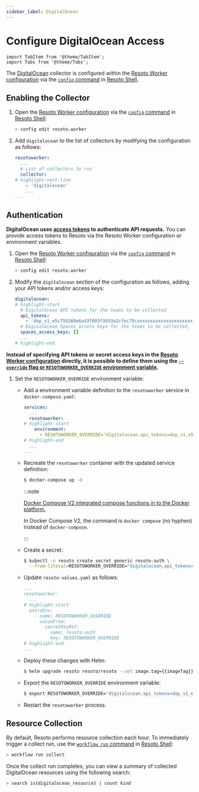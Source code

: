 ```yaml
---
sidebar_label: DigitalOcean
---
```


# Configure DigitalOcean Access

```mdx-code-block
import TabItem from '@theme/TabItem';
import Tabs from '@theme/Tabs';
```

The [DigitalOcean](../../reference/data-models/digitalocean/index.md) collector is configured within the [Resoto Worker configuration](../../reference/configuration/index.md) via the [`config` command](../../reference/cli/setup-commands/configs/index.md) in [Resoto Shell](../../concepts/components/shell.md).

## Enabling the Collector

1. Open the [Resoto Worker configuration](../../reference/configuration/index.md) via the [`config` command](../../reference/cli/setup-commands/configs) in [Resoto Shell](../../concepts/components/shell):

   ```bash
   > config edit resoto.worker
   ```

2. Add `digitalocean` to the list of collectors by modifying the configuration as follows:

   ```yaml
   resotoworker:
     ...
     # List of collectors to run
     collector:
   # highlight-next-line
       - 'digitalocean'
       ...
   ...
   ```

## Authentication

**DigitalOcean uses [access tokens](https://cloud.digitalocean.com/account/api/tokens) to authenticate API requests.** You can provide access tokens to Resoto via the Resoto Worker configuration or environment variables.

<Tabs groupId="auth-method">
<TabItem value="configuration" label="Resoto Worker Configuration">

1. Open the [Resoto Worker configuration](../../reference/configuration/index.md) via the [`config` command](../../reference/cli/setup-commands/configs) in [Resoto Shell](../../concepts/components/shell):

   ```bash
   > config edit resoto.worker
   ```

2. Modify the `digitalocean` section of the configuration as follows, adding your API tokens and/or access keys:

   ```yaml
   digitalocean:
   # highlight-start
     # DigitalOcean API tokens for the teams to be collected
     api_tokens:
       - 'dop_v1_e5c759260e6a43f003f3b53e2cfec79cxxxxxxxxxxxxxxxxxxxxxxxxxxxxxxxx'
     # DigitalOcean Spaces access keys for the teams to be collected, separated by colons
     spaces_access_keys: []
     ...
   # highlight-end
   ```

</TabItem>
<TabItem value="environment" label="Environment Variables">

**Instead of specifying API tokens or secret access keys in the [Resoto Worker configuration](../../reference/configuration/index.md) directly, it is possible to define them using the [`--override` flag or `RESOTOWORKER_OVERRIDE` environment variable](../../reference/configuration/index.md#overriding-individual-properties).**

1. Set the `RESOTOWORKER_OVERRIDE` environment variable:

   <Tabs groupId="install-method">
   <TabItem value="docker" label="Docker">

   - Add a environment variable definition to the `resotoworker` service in `docker-compose.yaml`:

     ```yaml title="docker-compose.yaml"
     services:
       ...
       resotoworker:
     # highlight-start
         environment:
           - RESOTOWORKER_OVERRIDE="digitalocean.api_tokens=dop_v1_e5c759260e6a43f003f3b53e2cfec79cxxxxxxxxxxxxxxxxxxxxxxxx"
     # highlight-end
       ...
     ...
     ```

   - Recreate the `resotoworker` container with the updated service definition:

     ```bash
     $ docker-compose up -d
     ```

     :::note

     [Docker Compose V2 integrated compose functions in to the Docker platform.](https://docs.docker.com/compose/#compose-v2-and-the-new-docker-compose-command)

     In Docker Compose V2, the command is `docker compose` (no hyphen) instead of `docker-compose`.

     :::

   </TabItem>
   <TabItem value="k8s" label="Kubernetes">

   - Create a secret:

     ```bash
     $ kubectl -n resoto create secret generic resoto-auth \
       --from-literal=RESOTOWORKER_OVERRIDE="digitalocean.api_tokens=dop_v1_e5c759260e6a43f003f3b53e2cfec79cxxxxxxxxxxxxxxxxxxxxxxxx"
     ```

   - Update `resoto-values.yaml` as follows:

     ```yaml title="resoto-values.yaml"
     ...
     resotoworker:
       ...
     # highlight-start
       extraEnv:
         - name: RESOTOWORKER_OVERRIDE
           valueFrom:
             secretKeyRef:
               name: resoto-auth
               key: RESOTOWORKER_OVERRIDE
     # highlight-end
     ...
     ```

   - Deploy these changes with Helm:

     ```bash
     $ helm upgrade resoto resoto/resoto --set image.tag={{imageTag}} -f resoto-values.yaml
     ```

   </TabItem>
   <TabItem value="pip" label="pip">

   - Export the `RESOTOWORKER_OVERRIDE` environment variable:

     ```bash
     $ export RESOTOWORKER_OVERRIDE="digitalocean.api_tokens=dop_v1_e5c759260e6a43f003f3b53e2cfec79cxxxxxxxxxxxxxxxxxxxxxxxx"
     ```

   - Restart the `resotoworker` process.

   </TabItem>
   </Tabs>

</TabItem>
</Tabs>

## Resource Collection

By default, Resoto performs resource collection each hour. To immediately trigger a collect run, use the [`workflow run` command](../../reference/cli/action-commands/workflows/run.md) in [Resoto Shell](../../concepts/components/shell):

```bash
> workflow run collect
```

Once the collect run completes, you can view a summary of collected DigitalOcean resources using the following search:

```bash
> search is(digitalocean_resource) | count kind
```
